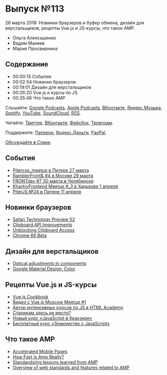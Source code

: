 # Выпуск №113

26 марта 2018: Новинки браузеров и буфер обмена, дизайн для верстальщиков, рецепты Vue.js и JS-курсы, что такое AMP.

- Ольга Алексашенко
- Вадим Макеев
- Мария Просвирнина

## Содержание

- 00:00:15 События
- 00:02:54 Новинки браузеров
- 00:19:01 Дизайн для верстальщиков
- 00:26:20 Vue.js и курсы по JS
- 00:35:46 Что такое AMP

Слушайте: [Google Podcasts](https://podcasts.google.com/?feed=aHR0cHM6Ly93ZWItc3RhbmRhcmRzLnJ1L3BvZGNhc3QvZmVlZC8), [Apple Podcasts](https://podcasts.apple.com/podcast/id1080500016), [ВКонтакте](https://vk.com/podcasts-32017543), [Яндекс.Музыка](https://music.yandex.ru/album/6245956), [Spotify](https://open.spotify.com/show/3rzAcADjpBpXt73L0epTjV), [YouTube](https://www.youtube.com/playlist?list=PLMBnwIwFEFHcwuevhsNXkFTcadeX5R1Go), [SoundCloud](https://soundcloud.com/web-standards), [RSS](https://web-standards.ru/podcast/feed/).

Читайте: [Твиттер](https://twitter.com/webstandards_ru), [ВКонтакте](https://vk.com/webstandards_ru), [Фейсбук](https://www.facebook.com/webstandardsru), [Телеграм](https://t.me/webstandards_ru).

Поддержите: [Патреон](https://www.patreon.com/webstandards_ru), [Яндекс.Деньги](https://money.yandex.ru/to/41001119329753), [PayPal](https://www.paypal.me/pepelsbey).

[Обсуждайте в Слаке](http://slack.web-standards.ru/).

## События

- [Pitercss_meetup в Питере 27 марта](https://pitercss.timepad.ru/event/679895/)
- [RamblerFront& #4 в Москве 29 марта](https://rambler-co-e-org.timepad.ru/event/687022/)
- [FRONTday #7 30 марта в Челябинске](https://meetup.house/frontday/)
- [KharkivFrontend Meetup #_3 в Харькове 1 апреля](http://kharkivfrontend.org/)
- [PiterJS №24 в Питере 11 апреля](https://meetabit.com/events/piterjs-24)

## Новинки браузеров

- [Safari Technology Preview 52](https://webkit.org/blog/8165/release-notes-for-safari-technology-preview-52/)
- [Clipboard API Improvements](https://webkit.org/blog/8170/clipboard-api-improvements/)
- [Unblocking Clipboard Access](https://developers.google.com/web/updates/2018/03/clipboardapi)
- [Chrome 66 Beta](https://blog.chromium.org/2018/03/chrome-66-beta-css-typed-object-model.html)

## Дизайн для верстальщиков

- [Optical adjustments in components](https://medium.com/p/a7f1f8655e0)
- [Google Material Design: Color](https://material.io/guidelines/style/color.html)

## Рецепты Vue.js и JS-курсы

- [Vue.js Cookbook](https://vuejs.org/v2/cookbook/)
- [Видео с Vue.js Moscow Meetup #1](https://youtu.be/h9NQs0SEVoA?t=655)
- [Автор интенсивных курсов по JS в HTML Academy](https://moikrug.ru/vacancies/1000041017)
- [Старикам здесь не место?](https://youtu.be/ISmD4Lik5oY)
- [Новый курс «JavaScript в браузере»](https://htmlacademy.ru/courses/219)
- [Бесплатный курс «Знакомство с JavaScript»](https://htmlacademy.ru/courses/207)

## Что такое AMP

- [Accelerated Mobile Pages](https://www.ampproject.org/)
- [How Fast Is Amp Really?](https://timkadlec.com/remembers/2018-03-19-how-fast-is-amp-really/)
- [Standardizing lessons learned from AMP](https://amphtml.wordpress.com/2018/03/08/standardizing-lessons-learned-from-amp/)
- [Overview of web standards and features related to AMP](https://github.com/ampproject/amphtml/blob/master/contributing/web-standards-related-to-amp.md)

